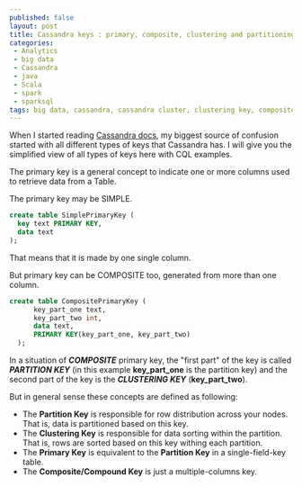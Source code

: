 ```yaml
---
published: false
layout: post
title: Cassandra keys : primary, composite, clustering and partitioning
categories:  
 - Analytics
 - big data
 - Cassandra
 - java
 - Scala
 - spark
 - sparksql
tags: big data, cassandra, cassandra cluster, clustering key, composite key, hbase, partition key, primary key 
---
```

When I started reading [Cassandra docs](http://cassandra.apache.org/), my biggest source of confusion started with all different types of keys that Cassandra has. I will give you the simplified view of all types of keys here with CQL examples.

The primary key is a general concept to indicate one or more columns used to retrieve data from a Table.

The primary key may be SIMPLE.

```sql
create table SimplePrimaryKey (
  key text PRIMARY KEY,
  data text
);
```

That means that it is made by one single column.

But primary key can be COMPOSITE too, generated from more than one column.

```sql
create table CompositePrimaryKey (
      key_part_one text,
      key_part_two int,
      data text,
      PRIMARY KEY(key_part_one, key_part_two)      
  );
```

In a situation of <strong><em>COMPOSITE</em></strong> primary key, the "first part" of the key is called <strong><em>PARTITION KEY</em></strong> (in this example <strong>key_part_one</strong> is the partition key) and the second part of the key is the <strong><em>CLUSTERING KEY</em></strong> (<strong>key_part_two</strong>).

But in general sense these concepts are defined as following:
<ul>
 	<li>The <strong>Partition Key</strong> is responsible for row distribution across your nodes. That is, data is partitioned based on this key.</li>
 	<li>The <strong>Clustering Key</strong> is responsible for data sorting within the partition. That is, rows are sorted based on this key withing each partition.</li>
 	<li>The <strong>Primary Key</strong> is equivalent to the <strong>Partition Key</strong> in a single-field-key table.</li>
 	<li>The <strong>Composite/Compound Key</strong> is just a multiple-columns key.</li>
</ul>

